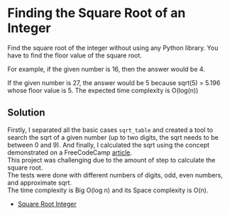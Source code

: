 # Finding the Square Root of an Integer

Find the square root of the integer without using any Python library. You have to find the floor value of the square root.

For example, if the given number is 16, then the answer would be 4.

If the given number is 27, the answer would be 5 because sqrt(5) = 5.196 whose floor value is 5.
The expected time complexity is O(log(n))

## Solution

Firstly,  I separated all the basic cases `sqrt_table` and created a tool to search the sqrt of a given number 
(up to two digits, the sqrt needs to be between 0 and 9). And finally, I calculated the sqrt using the concept 
demonstrated on a FreeCodeCamp [article](https://www.freecodecamp.org/news/find-square-root-of-number-calculate-by-hand/).
<br>
This project was challenging due to the amount of step to calculate the square root.
<br>
The tests were done with different numbers of digits, odd, even numbers, and approximate sqrt.
<br>
The time complexity is Big O(log n) and its Space complexity is O(n).

- [Square Root Integer](#Problem_1_square-root-integer/Problem_1_square-root-integer.py)

